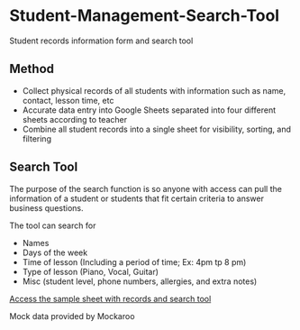 # Student-Management-Search-Tool
Student records information form and search tool

## Method
* Collect physical records of all students with information such as name, contact, lesson time, etc
* Accurate data entry into Google Sheets separated into four different sheets according to teacher
* Combine all student records into a single sheet for visibility, sorting, and filtering

## Search Tool
The purpose of the search function is so anyone with access can pull the information of a student or students that fit certain criteria to answer business questions. <p>The tool can search for </p>
* Names
* Days of the week
* Time of lesson (Including a period of time; Ex: 4pm tp 8 pm)
* Type of lesson (Piano, Vocal, Guitar)
* Misc (student level, phone numbers, allergies, and extra notes)

[Access the sample sheet with records and search tool](https://docs.google.com/spreadsheets/d/1lDgdJw4xpuE7fYfFvQMxPFCdSIStupWSDZqHFkZPe30/edit?usp=sharing) <p>
Mock data provided by Mockaroo</p>
